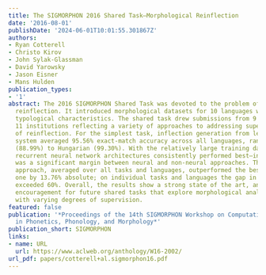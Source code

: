 ```yaml
---
title: The SIGMORPHON 2016 Shared Task—Morphological Reinflection
date: '2016-08-01'
publishDate: '2024-06-01T10:01:55.301867Z'
authors:
- Ryan Cotterell
- Christo Kirov
- John Sylak-Glassman
- David Yarowsky
- Jason Eisner
- Mans Hulden
publication_types:
- '1'
abstract: The 2016 SIGMORPHON Shared Task was devoted to the problem of morphological
  reinflection. It introduced morphological datasets for 10 languages with diverse
  typological characteristics. The shared task drew submissions from 9 teams representing
  11 institutions reflecting a variety of approaches to addressing supervised learning
  of reinflection. For the simplest task, inflection generation from lemmas, the best
  system averaged 95.56% exact-match accuracy across all languages, ranging from Maltese
  (88.99%) to Hungarian (99.30%). With the relatively large training datasets provided,
  recurrent neural network architectures consistently performed best—in fact, there
  was a significant margin between neural and non-neural approaches. The best neural
  approach, averaged over all tasks and languages, outperformed the best nonneural
  one by 13.76% absolute; on individual tasks and languages the gap in accuracy sometimes
  exceeded 60%. Overall, the results show a strong state of the art, and serve as
  encouragement for future shared tasks that explore morphological analysis and generation
  with varying degrees of supervision.
featured: false
publication: '*Proceedings of the 14th SIGMORPHON Workshop on Computational Research
  in Phonetics, Phonology, and Morphology*'
publication_short: SIGMORPHON
links:
- name: URL
  url: https://www.aclweb.org/anthology/W16-2002/
url_pdf: papers/cotterell+al.sigmorphon16.pdf
---
```


